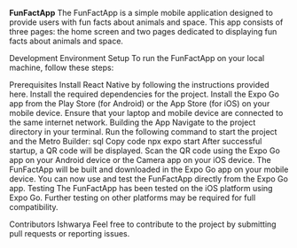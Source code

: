 **FunFactApp**
The FunFactApp is a simple mobile application designed to provide users with fun facts about animals and space. This app consists of three pages: the home screen and two pages dedicated to displaying fun facts about animals and space.

Development Environment Setup
To run the FunFactApp on your local machine, follow these steps:

Prerequisites
Install React Native by following the instructions provided here.
Install the required dependencies for the project.
Install the Expo Go app from the Play Store (for Android) or the App Store (for iOS) on your mobile device.
Ensure that your laptop and mobile device are connected to the same internet network.
Building the App
Navigate to the project directory in your terminal.
Run the following command to start the project and the Metro Builder:
sql
Copy code
npx expo start
After successful startup, a QR code will be displayed.
Scan the QR code using the Expo Go app on your Android device or the Camera app on your iOS device.
The FunFactApp will be built and downloaded in the Expo Go app on your mobile device.
You can now use and test the FunFactApp directly from the Expo Go app.
Testing
The FunFactApp has been tested on the iOS platform using Expo Go. Further testing on other platforms may be required for full compatibility.

Contributors
Ishwarya
Feel free to contribute to the project by submitting pull requests or reporting issues.
